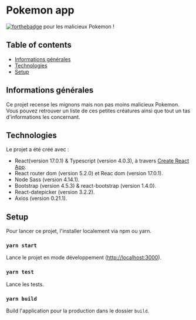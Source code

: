 # **Pokemon app**

[![forthebadge](http://forthebadge.com/images/badges/built-with-love.svg)](http://forthebadge.com) pour les malicieux Pokemon !

## Table of contents

- [Informations générales](#informations-générales)
- [Technologies](#technologies)
- [Setup](#setup)

## Informations générales

Ce projet recense les mignons mais non pas moins malicieux Pokemon. Vous pouvez retrouver un liste de ces petites créatures ainsi que tout un tas d'informations les concernant.

## Technologies

Le projet a été créé avec :

- React(version 17.0.1) & Typescript (version 4.0.3), à travers [Create React App](https://github.com/facebook/create-react-app).
- React router dom (version 5.2.0) et Reac dom (version 17.0.1).
- Node Sass (version 4.14.1).
- Bootstrap (version 4.5.3) & react-bootstrap (version 1.4.0).
- React-datepicker (version 3.2.2).
- Axios (version 0.21.1).

## Setup

Pour lancer ce projet, l'installer localement via npm ou yarn.

### `yarn start`

Lance le projet en mode développement ([http://localhost:3000](http://localhost:3000)).

### `yarn test`

Lance les tests.

### `yarn build`

Build l'application pour la production dans le dossier `build`.
